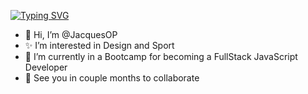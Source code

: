 [![Typing SVG](https://readme-typing-svg.demolab.com/?lines=First+line+of+text;Second+line+of+text)](https://git.io/typing-svg)


- 👋 Hi, I’m @JacquesOP
- ✨ I’m interested in Design and Sport
- 🌱 I’m currently in a Bootcamp for becoming a FullStack JavaScript Developer
- 👀 See you in couple months to collaborate

<!---
JacquesOP/JacquesOP is a ✨ special ✨ repository because its `README.md` (this file) appears on your GitHub profile.
You can click the Preview link to take a look at your changes.
--->

